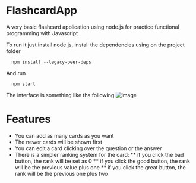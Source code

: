 # FlashcardApp
A very basic flashcard application using node.js for practice functional programming with Javascript

To run it just install node.js, install the dependencies using on the project folder
````
  npm install --legacy-peer-deps
````
And run
```
  npm start
```

The interface is something like tha following
![image](https://user-images.githubusercontent.com/34524864/170114565-f9e576d3-9ec5-46b8-af14-d18f99418c27.png)


# Features

* You can add as many cards as you want
* The newer cards will be shown first
* You can edit a card clicking over the question or the answer
* There is a simpler ranking system for the card:
** if you click the bad button, the rank will be set as 0
** if you click the good button, the rank will be the previous value plus one
** if you click the great button, the rank will be the previous one plus two
